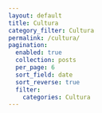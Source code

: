 ```yaml
---
layout: default
title: Cultura
category_filter: Cultura
permalink: /cultura/
pagination:
  enabled: true
  collection: posts
  per_page: 6
  sort_field: date
  sort_reverse: true
  filter:
    categories: Cultura
---
```

